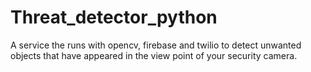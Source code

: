 # Threat_detector_python
A service the runs with opencv, firebase and twilio to detect unwanted objects that have appeared in the view point of your security camera.
